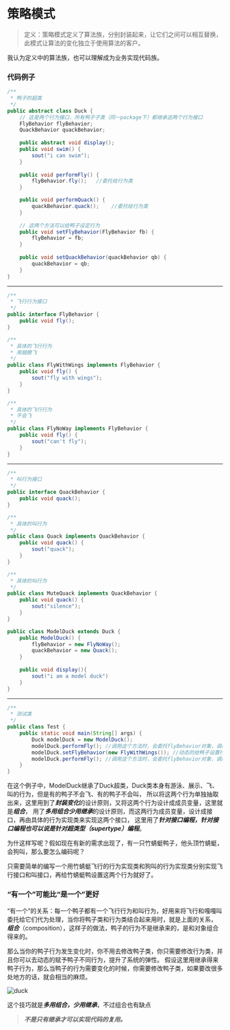 # 策略模式
> 定义：策略模式定义了算法族，分别封装起来，让它们之间可以相互替换，此模式让算法的变化独立于使用算法的客户。

我认为定义中的算法族，也可以理解成为业务实现代码族。

### 代码例子
```java
/**
 * 鸭子的超类
 */
public abstract class Duck {
    // 这是两个行为接口，所有鸭子子类（同一package下）都继承这两个行为接口
    FlyBehavior flyBehavior;
    QuackBehavior quackBehavior;
    
    public abstract void display();
    public void swim() {
        sout("i can swim");
    }
    
    public void performFly() {
        flyBehavior.fly();   //委托给行为类
    }

    public void performQuack() {
        quackBehavior.quack();    //委托给行为类
    }
    
    // 这两个方法可以给鸭子设定行为
    public void setFlyBehavior(FlyBehavior fb) {
        flyBehavior = fb;
    }
    
    public void setQuackBehavior(quackBehavior qb) {
        quackBehavior = qb;
    }
}
```
---
```java
/**
 * 飞行行为接口
 */
public interface FlyBehavior {
    public void fly();
}

/**
 * 具体的飞行行为
 * 用翅膀飞
 */
public class FlyWithWings implements FlyBehavior {
    public void fly() {
        sout("fly with wings");
    }
}

/**
 * 具体的飞行行为
 * 不会飞
 */
public class FlyNoWay implements FlyBehavior {
    public void fly() {
        sout("can't fly");
    }
}
```
---
```java
/**
 * 叫行为接口
 */
public interface QuackBehavior {
    public void quack();
}

/**
 * 具体的叫行为
 */
public class Quack implements QuackBehavior {
    public void quack() {
        sout("quack");
    }
}

/**
 * 具体的叫行为
 */
public class MuteQuack implements QuackBehavior {
    public void quack() {
        sout("silence");
    }
}
```

```java
public class ModelDuck extends Duck {
    public ModelDuck() {
        flyBehavior = new FlyNoWay();
        quackBehavior = new Quack();
    }
    
    public void display(){
        sout("i am a model duck")
    }
}

```
---
```java
/**
 * 测试类
 */
public class Test {
    public static void main(String[] args) {
        Duck modelDuck = new ModelDuck();
        modelDuck.performFly(); //调用这个方法时，会委托flyBehavior对象，调用flyBehavior对象的fly方法，在这里flyBehavior对象就是FlyNoWay对象
        modelDuck.setFlyBehavior(new FlyWithWings()); //动态的给鸭子设置行为，flyBehavior对象变为FlyWithWings对象
        modelDuck.performFly(); //调用这个方法时，会委托flyBehavior对象，调用flyBehavior对象的fly方法，在这里flyBehavior对象是FlyWithWings对象
    }
}
```

在这个例子中，ModelDuck继承了Duck超类，Duck类本身有游泳、展示、飞、叫的行为，但是有的鸭子不会飞、有的鸭子不会叫，
所以将这两个行为单独抽取出来，这里用到了***封装变化***的设计原则，又将这两个行为设计成成员变量，这里就是***组合***，
用了***多用组合少用继承***的设计原则，而这两行为成员变量，设计成接口，再由具体的行为实现类来实现这两个接口，
这里用了***针对接口编程，针对接口编程也可以说是针对超类型（supertype）编程***。

为什这样写呢？假如现在有新的需求出现了，有一只竹蜻蜓鸭子，他头顶竹蜻蜓，会狗叫，那么要怎么编码呢？

只需要简单的编写一个用竹蜻蜓飞行的行为实现类和狗叫的行为实现类分别实现飞行接口和叫接口，再给竹蜻蜓鸭设置这两个行为就好了。

### “有一个”可能比“是一个”更好
“有一个”的关系：每一个鸭子都有一个飞行行为和叫行为，好用来将飞行和嘎嘎叫委托给它们代为处理，当你将鸭子类和行为类结合起来用时，就是上面的关系，
***组合***（composition），这样子的做法，鸭子的行为不是继承来的，是和对象组合得来的。

那么当你的鸭子行为发生变化时，你不用去修改鸭子类，你只需要修改行为类，并且你可以去动态的赋予鸭子不同行为，提升了系统的弹性。
假设这里用继承得来鸭子行为，那么当鸭子的行为需要变化的时候，你需要修改鸭子类，如果要改很多处地方的话，就会相当的麻烦。

![duck](https://lsqg.github.io/Design%20Patterns/Strategy%20Pattern/duck.png)

这个技巧就是***多用组合，少用继承***，不过组合也有缺点
> ***不是只有继承才可以实现代码的复用。***
